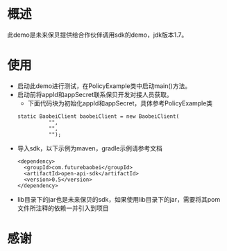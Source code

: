 # 概述

此demo是未来保贝提供给合作伙伴调用sdk的demo，jdk版本1.7。

# 使用

* 启动此demo进行测试，在PolicyExample类中启动main()方法。
* 启动前将appId和appSecret联系保贝开发对接人员获取。
    * 下面代码块为初始化appId和appSecret，具体参考PolicyExample类
  ```
  static BaobeiClient baobeiClient = new BaobeiClient(
            "",
            "",
            "");
  ```
* 导入sdk，以下示例为maven，gradle示例请参考文档
  ```
  <dependency>
    <groupId>com.futurebaobei</groupId>
    <artifactId>open-api-sdk</artifactId>
    <version>0.5</version>
  </dependency>
  ```
* lib目录下的jar也是未来保贝的sdk，如果使用lib目录下的jar，需要将其pom文件所注释的依赖一并引入到项目

# 感谢
